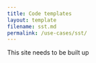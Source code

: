 ```yaml
---
title: Code templates
layout: template
filename: sst.md
permalink: /use-cases/sst/
--- 
```

This site needs to be built up
